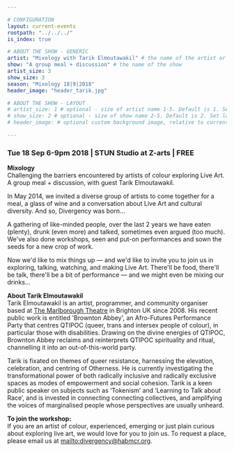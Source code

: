 ```yaml
---

# CONFIGURATION
layout: current-events
rootpath: "../../../"
is_index: true

# ABOUT THE SHOW - GENERIC
artist: "Mixology with Tarik Elmoutawakil" # the name of the artist or company
show: "A group meal + discussion" # the name of the show
artist_size: 3
show_size: 3
season: "Mixology 18|9|2018"
header_image: "header_tarik.jpg"

# ABOUT THE SHOW - LAYOUT
# artist_size: 1 # optional - size of artist name 1-5. Default is 1. Set longer names to lower values
# show_size: 2 # optional - size of show name 2-5. Default is 2. Set longer names to lower values
# header_image: # optional custom background image, relative to current page

---
```

### Tue 18 Sep 6-9pm 2018  | STUN Studio at Z-arts | FREE     
           
**Mixology**    
Challenging the barriers encountered by artists of colour exploring Live Art. A group meal + discussion, with guest Tarik Elmoutawakil.

In May 2014, we invited a diverse group of artists to come together for a meal, a glass of wine and a conversation about Live Art and cultural diversity. And so, Divergency was born…         
         
A gathering of like-minded people, over the last 2 years we have eaten (plenty), drunk (even more) and talked, sometimes even argued (too much). We've also done workshops, seen and put-on performances and sown the seeds for a new crop of work.     
          
Now we'd like to mix things up — and we'd like to invite you to join us in exploring, talking, watching, and making Live Art. There'll be food, there'll be talk, there'll be a bit of performance — and we might even be mixing our drinks…          
          
**About Tarik Elmoutawakil**         
Tarik Elmoutawakil is an artist, programmer, and community organiser based at <a href="http://www.marlboroughtheatre.org.uk" target="_blank">The Marlborough Theatre</a> in Brighton UK since 2008. His recent public work is entitled 'Brownton Abbey', an Afro-Futures Performance Party that centres QTIPOC (queer, trans and intersex people of colour), in particular those with disabilities. Drawing on the divine energies of QTIPOC, Brownton Abbey reclaims and reinterprets QTIPOC spirituality and ritual, channelling it into an out-of-this-world party.          

Tarik is fixated on themes of queer resistance, harnessing the elevation, celebration, and centring of Otherness. He is currently investigating the transformational power of both radically inclusive and radically exclusive spaces as modes of empowerment and social cohesion. Tarik is a keen public speaker on subjects such as ‘Tokenism’ and ‘Learning to Talk about Race’, and is invested in connecting connecting collectives, and amplifying the voices of marginalised people whose perspectives are usually unheard.           

**To join the workshop:**       
If you are an artist of colour, experienced, emerging or just plain curious about exploring live art, we would love for you to join us. To request a place, please email us at <mailto:divergency@habmcr.org>.          

